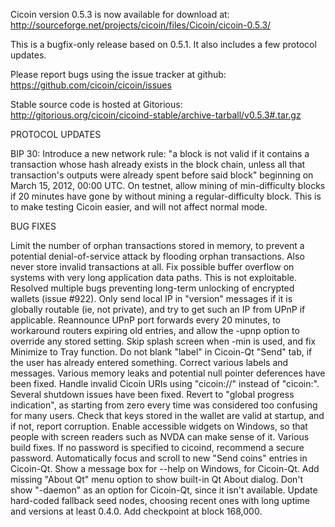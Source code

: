 Cicoin version 0.5.3 is now available for download at:
http://sourceforge.net/projects/cicoin/files/Cicoin/cicoin-0.5.3/

This is a bugfix-only release based on 0.5.1.
It also includes a few protocol updates.

Please report bugs using the issue tracker at github:
https://github.com/cicoin/cicoin/issues

Stable source code is hosted at Gitorious:
http://gitorious.org/cicoin/cicoind-stable/archive-tarball/v0.5.3#.tar.gz

PROTOCOL UPDATES

BIP 30: Introduce a new network rule: "a block is not valid if it contains a transaction whose hash already exists in the block chain, unless all that transaction's outputs were already spent before said block" beginning on March 15, 2012, 00:00 UTC.
On testnet, allow mining of min-difficulty blocks if 20 minutes have gone by without mining a regular-difficulty block. This is to make testing Cicoin easier, and will not affect normal mode.

BUG FIXES

Limit the number of orphan transactions stored in memory, to prevent a potential denial-of-service attack by flooding orphan transactions. Also never store invalid transactions at all.
Fix possible buffer overflow on systems with very long application data paths. This is not exploitable.
Resolved multiple bugs preventing long-term unlocking of encrypted wallets
(issue #922).
Only send local IP in "version" messages if it is globally routable (ie, not private), and try to get such an IP from UPnP if applicable.
Reannounce UPnP port forwards every 20 minutes, to workaround routers expiring old entries, and allow the -upnp option to override any stored setting.
Skip splash screen when -min is used, and fix Minimize to Tray function.
Do not blank "label" in Cicoin-Qt "Send" tab, if the user has already entered something.
Correct various labels and messages.
Various memory leaks and potential null pointer deferences have been fixed.
Handle invalid Cicoin URIs using "cicoin://" instead of "cicoin:".
Several shutdown issues have been fixed.
Revert to "global progress indication", as starting from zero every time was considered too confusing for many users.
Check that keys stored in the wallet are valid at startup, and if not, report corruption.
Enable accessible widgets on Windows, so that people with screen readers such as NVDA can make sense of it.
Various build fixes.
If no password is specified to cicoind, recommend a secure password.
Automatically focus and scroll to new "Send coins" entries in Cicoin-Qt.
Show a message box for --help on Windows, for Cicoin-Qt.
Add missing "About Qt" menu option to show built-in Qt About dialog.
Don't show "-daemon" as an option for Cicoin-Qt, since it isn't available.
Update hard-coded fallback seed nodes, choosing recent ones with long uptime and versions at least 0.4.0.
Add checkpoint at block 168,000.
